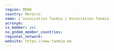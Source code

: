 ```yaml
---
region: MENA
country: Morocco
name: L’association Tanmia / Association Tanmia
acronym:
is_member: yes
no_gndem_member_countries:
regional_network:
website: https://www.tanmia.ma
---
```

